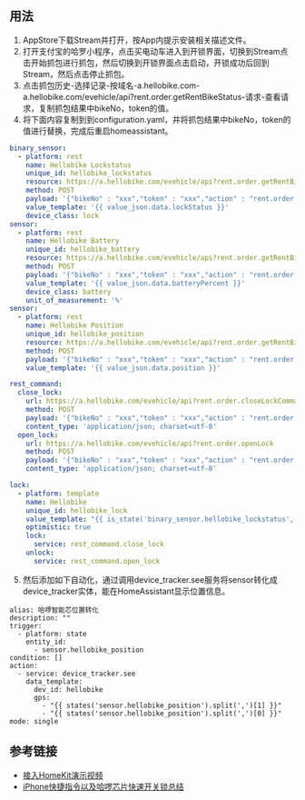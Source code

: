 ## 用法
1. AppStore下载Stream并打开，按App内提示安装相关描述文件。
2. 打开支付宝的哈罗小程序，点击买电动车进入到开锁界面，切换到Stream点击开始抓包进行抓包，然后切换到开锁界面点击启动，开锁成功后回到Stream，然后点击停止抓包。
3. 点击抓包历史-选择记录-按域名-a.hellobike.com-a.hellobike.com/evehicle/api?rent.order.getRentBikeStatus-请求-查看请求，复制抓包结果中bikeNo，token的值。
4. 将下面内容复制到到configuration.yaml，并将抓包结果中bikeNo，token的值进行替换，完成后重启homeassistant。
```yaml
binary_sensor:
  - platform: rest
    name: Hellobike Lockstatus
    unique_id: hellobike_lockstatus
    resource: https://a.hellobike.com/evehicle/api?rent.order.getRentBikeStatus
    method: POST
    payload: '{"bikeNo" : "xxx","token" : "xxx","action" : "rent.order.getRentBikeStatus"}'
    value_template: '{{ value_json.data.lockStatus }}'
    device_class: lock
sensor:
  - platform: rest
    name: Hellobike Battery
    unique_id: hellobike_battery
    resource: https://a.hellobike.com/evehicle/api?rent.order.getRentBikeStatus
    method: POST
    payload: '{"bikeNo" : "xxx","token" : "xxx","action" : "rent.order.getRentBikeStatus"}'
    value_template: '{{ value_json.data.batteryPercent }}'
    device_class: battery
    unit_of_measurement: '%'
sensor:
  - platform: rest
    name: Hellobike Position
    unique_id: hellobike_position
    resource: https://a.hellobike.com/evehicle/api?rent.order.getRentBikeStatus
    method: POST
    payload: '{"bikeNo" : "xxx","token" : "xxx","action" : "rent.order.getRentBikeStatus"}'
    value_template: '{{ value_json.data.position }}'

rest_command:
  close_lock:
    url: https://a.hellobike.com/evehicle/api?rent.order.closeLockCommand
    method: POST
    payload: '{"bikeNo" : "xxx","token" : "xxx","action" : "rent.order.closeLockCommand"}'
    content_type: 'application/json; charset=utf-8'
  open_lock:
    url: https://a.hellobike.com/evehicle/api?rent.order.openLock
    method: POST
    payload: '{"bikeNo" : "xxx","token" : "xxx","action" : "rent.order.openLock"}'
    content_type: 'application/json; charset=utf-8'

lock:
  - platform: template
    name: Hellobike
    unique_id: hellobike_lock
    value_template: "{{ is_state('binary_sensor.hellobike_lockstatus', 'off') }}"
    optimistic: true
    lock:
      service: rest_command.close_lock
    unlock:
      service: rest_command.open_lock
```
5. 然后添加如下自动化，通过调用device_tracker.see服务将sensor转化成device_tracker实体，能在HomeAssistant显示位置信息。
```
alias: 哈啰智能芯位置转化
description: ""
trigger:
  - platform: state
    entity_id:
      - sensor.hellobike_position
condition: []
action:
  - service: device_tracker.see
    data_template:
      dev_id: hellobike
      gps:
        - "{{ states('sensor.hellobike_position').split(',')[1] }}"
        - "{{ states('sensor.hellobike_position').split(',')[0] }}"
mode: single
````

## 参考链接
* [接入HomeKit演示视频](https://www.bilibili.com/video/BV1ra411E7Cq/?spm_id_from=333.788.recommend_more_video.18)
* [iPhone快捷指令以及哈啰芯片快速开关锁总结](https://1min.cc/archives/164.html)
